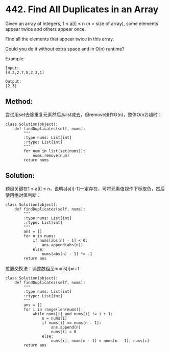 # 442. Find All Duplicates in an Array

Given an array of integers, 1 ≤ a[i] ≤ n (n = size of array), some elements appear twice and others appear once.

Find all the elements that appear twice in this array.

Could you do it without extra space and in O(n) runtime?

Example:
    
    Input:
    [4,3,2,7,8,2,3,1]
    
    Output:
    [2,3]
    
## Method:
尝试用set去除重复元素然后从list减去，但remove操作O(n)，整体O(n2)超时：

    class Solution(object):
        def findDuplicates(self, nums):
            """
            :type nums: List[int]
            :rtype: List[int]
            """
            for num in list(set(nums)):
                nums.remove(num)
            return nums

## Solution:

题目关键在1 ≤ a[i] ≤ n，说明a[a[i]-1]一定存在，可将元素值视作下标取负，然后使用绝对值判断：

    class Solution(object):
        def findDuplicates(self, nums):
            """
            :type nums: List[int]
            :rtype: List[int]
            """
            ans = []
            for n in nums:
                if nums[abs(n) - 1] < 0:
                    ans.append(abs(n))
                else:
                    nums[abs(n) - 1] *= -1
            return ans
            
位置交换法：调整数组至nums[i]=i+1

    class Solution(object):
        def findDuplicates(self, nums):
            """
            :type nums: List[int]
            :rtype: List[int]
            """
            ans = []
            for i in range(len(nums)):
                while nums[i] and nums[i] != i + 1:
                    n = nums[i]
                    if nums[i] == nums[n - 1]:
                        ans.append(n)
                        nums[i] = 0
                    else:
                        nums[i], nums[n - 1] = nums[n - 1], nums[i]
            return ans